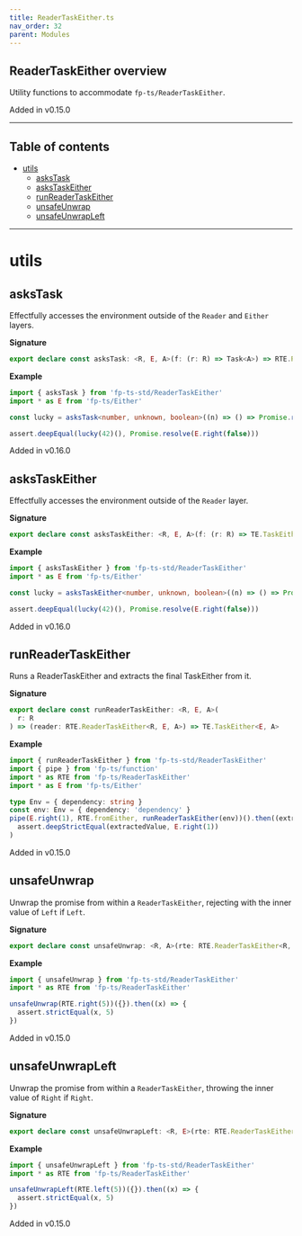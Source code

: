 ```yaml
---
title: ReaderTaskEither.ts
nav_order: 32
parent: Modules
---
```


## ReaderTaskEither overview

Utility functions to accommodate `fp-ts/ReaderTaskEither`.

Added in v0.15.0

---

<h2 class="text-delta">Table of contents</h2>

- [utils](#utils)
  - [asksTask](#askstask)
  - [asksTaskEither](#askstaskeither)
  - [runReaderTaskEither](#runreadertaskeither)
  - [unsafeUnwrap](#unsafeunwrap)
  - [unsafeUnwrapLeft](#unsafeunwrapleft)

---

# utils

## asksTask

Effectfully accesses the environment outside of the `Reader` and `Either`
layers.

**Signature**

```ts
export declare const asksTask: <R, E, A>(f: (r: R) => Task<A>) => RTE.ReaderTaskEither<R, E, A>
```

**Example**

```ts
import { asksTask } from 'fp-ts-std/ReaderTaskEither'
import * as E from 'fp-ts/Either'

const lucky = asksTask<number, unknown, boolean>((n) => () => Promise.resolve(n === Date.now()))

assert.deepEqual(lucky(42)(), Promise.resolve(E.right(false)))
```

Added in v0.16.0

## asksTaskEither

Effectfully accesses the environment outside of the `Reader` layer.

**Signature**

```ts
export declare const asksTaskEither: <R, E, A>(f: (r: R) => TE.TaskEither<E, A>) => RTE.ReaderTaskEither<R, E, A>
```

**Example**

```ts
import { asksTaskEither } from 'fp-ts-std/ReaderTaskEither'
import * as E from 'fp-ts/Either'

const lucky = asksTaskEither<number, unknown, boolean>((n) => () => Promise.resolve(E.right(n === Date.now())))

assert.deepEqual(lucky(42)(), Promise.resolve(E.right(false)))
```

Added in v0.16.0

## runReaderTaskEither

Runs a ReaderTaskEither and extracts the final TaskEither from it.

**Signature**

```ts
export declare const runReaderTaskEither: <R, E, A>(
  r: R
) => (reader: RTE.ReaderTaskEither<R, E, A>) => TE.TaskEither<E, A>
```

**Example**

```ts
import { runReaderTaskEither } from 'fp-ts-std/ReaderTaskEither'
import { pipe } from 'fp-ts/function'
import * as RTE from 'fp-ts/ReaderTaskEither'
import * as E from 'fp-ts/Either'

type Env = { dependency: string }
const env: Env = { dependency: 'dependency' }
pipe(E.right(1), RTE.fromEither, runReaderTaskEither(env))().then((extractedValue) =>
  assert.deepStrictEqual(extractedValue, E.right(1))
)
```

Added in v0.15.0

## unsafeUnwrap

Unwrap the promise from within a `ReaderTaskEither`, rejecting with the inner
value of `Left` if `Left`.

**Signature**

```ts
export declare const unsafeUnwrap: <R, A>(rte: RTE.ReaderTaskEither<R, unknown, A>) => (r: R) => Promise<A>
```

**Example**

```ts
import { unsafeUnwrap } from 'fp-ts-std/ReaderTaskEither'
import * as RTE from 'fp-ts/ReaderTaskEither'

unsafeUnwrap(RTE.right(5))({}).then((x) => {
  assert.strictEqual(x, 5)
})
```

Added in v0.15.0

## unsafeUnwrapLeft

Unwrap the promise from within a `ReaderTaskEither`, throwing the inner
value of `Right` if `Right`.

**Signature**

```ts
export declare const unsafeUnwrapLeft: <R, E>(rte: RTE.ReaderTaskEither<R, E, unknown>) => (r: R) => Promise<E>
```

**Example**

```ts
import { unsafeUnwrapLeft } from 'fp-ts-std/ReaderTaskEither'
import * as RTE from 'fp-ts/ReaderTaskEither'

unsafeUnwrapLeft(RTE.left(5))({}).then((x) => {
  assert.strictEqual(x, 5)
})
```

Added in v0.15.0
